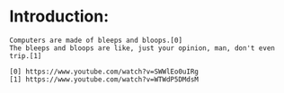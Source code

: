 Introduction:
=============
    Computers are made of bleeps and bloops.[0]
    The bleeps and bloops are like, just your opinion, man, don't even trip.[1]

    [0] https://www.youtube.com/watch?v=SWWlEo0uIRg
    [1] https://www.youtube.com/watch?v=WTWdP5DMdsM
